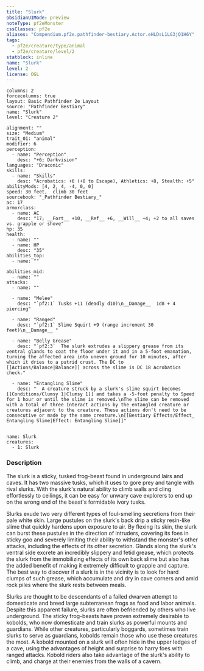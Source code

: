 ```yaml
---
title: "Slurk"
obsidianUIMode: preview
noteType: pf2eMonster
cssClasses: pf2e
aliases: "Compendium.pf2e.pathfinder-bestiary.Actor.eHLDsL1LG3jQ1H6Y" 
tags:
  - pf2e/creature/type/animal
  - pf2e/creature/level/2
statblock: inline
name: "Slurk"
level: 2
license: OGL
---
```


```statblock
columns: 2
forcecolumns: true
layout: Basic Pathfinder 2e Layout
source: "Pathfinder Bestiary"
name: "Slurk"
level: "Creature 2"

alignment: ""
size: "Medium"
trait_01: "animal"
modifier: 6
perception:
  - name: "Perception"
    desc: "+6; Darkvision"
languages: "Draconic"
skills:
  - name: "Skills"
    desc: "Acrobatics: +6 (+8 to Escape), Athletics: +8, Stealth: +5"
abilityMods: [4, 2, 4, -4, 0, 0]
speed: 30 feet,  climb 30 feet
sourcebook: "_Pathfinder Bestiary_"
ac: 17
armorclass:
  - name: AC
    desc: "17; __Fort__ +10, __Ref__ +6, __Will__ +4; +2 to all saves vs. grapple or shove"
hp: 35
health:
  - name: ""
  - name: HP
    desc: "35"
abilities_top:
  - name: ""

abilities_mid:
  - name: ""
attacks:
  - name: ""

  - name: "Melee"
    desc: "`pf2:1` Tusks +11 (deadly d10)\n__Damage__  1d8 + 4 piercing"

  - name: "Ranged"
    desc: "`pf2:1` Slime Squirt +9 (range increment 30 feet)\n__Damage__ "

  - name: "Belly Grease"
    desc: "`pf2:3`  The slurk extrudes a slippery grease from its ventral glands to coat the floor under it and in a 5-foot emanation, turning the affected area into uneven ground for 10 minutes, after which it dries to a putrid crust. The DC to [[Actions/Balance|Balance]] across the slime is DC 18 Acrobatics check."

  - name: "Entangling Slime"
    desc: "  A creature struck by a slurk's slime squirt becomes [[Conditions/Clumsy 1|Clumsy 1]] and takes a -5-foot penalty to Speed for 1 hour or until the slime is removed.\nThe slime can be removed with a total of three Interact actions by the entangled creature or creatures adjacent to the creature. These actions don't need to be consecutive or made by the same creature.\n[[Bestiary Effects/Effect_ Entangling Slime|Effect: Entangling Slime]]"
 
```

```encounter-table
name: Slurk
creatures:
  - 1: Slurk
```


### Description
The slurk is a sticky, tusked frog-beast found in underground lairs and caves. It has two massive tusks, which it uses to gore prey and tangle with rival slurks. With the slurk's natural ability to climb walls and cling effortlessly to ceilings, it can be easy for unwary cave explorers to end up on the wrong end of the beast's formidable ivory tusks.

Slurks exude two very different types of foul-smelling secretions from their pale white skin. Large pustules on the slurk's back drip a sticky resin-like slime that quickly hardens upon exposure to air. By flexing its skin, the slurk can burst these pustules in the direction of intruders, covering its foes in sticky goo and severely limiting their ability to withstand the monster's other attacks, including the effects of its other secretion. Glands along the slurk's ventral side excrete an incredibly slippery and fetid grease, which protects the slurk from the immobilizing effects of its own back slime but also has the added benefit of making it extremely difficult to grapple and capture. The best way to discover if a slurk is in the vicinity is to look for hard clumps of such grease, which accumulate and dry in cave corners and amid rock piles where the slurk rests between meals.

Slurks are thought to be descendants of a failed dwarven attempt to domesticate and breed large subterranean frogs as food and labor animals. Despite this apparent failure, slurks are often befriended by others who live underground. The sticky frog-beasts have proven extremely desirable to kobolds, who now domesticate and train slurks as powerful mounts and guardians. While other creatures, particularly boggards, sometimes train slurks to serve as guardians, kobolds remain those who use these creatures the most. A kobold mounted on a slurk will often hide in the upper ledges of a cave, using the advantages of height and surprise to harry foes with ranged attacks. Kobold riders also take advantage of the slurk's ability to climb, and charge at their enemies from the walls of a cavern.
